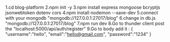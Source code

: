 1.cd blog-platform
2.npm init -y
3.npm install express mongoose bcryptjs jsonwebtoken dotenv cors
4.npm install nodemon --save-dev
5.connect with your mongodb "mongodb://127.0.0.1:27017/blog"
6.change in db.js "mongodb://127.0.0.1:27017/blog"
7.npm run dev
8.Go to thunder client post the "localhost:5000/api/auth/register"
9.Go to body add it :
{
  "username":"hello",
  "email":"hello@gmail.com",
  "password":"1234"
}
